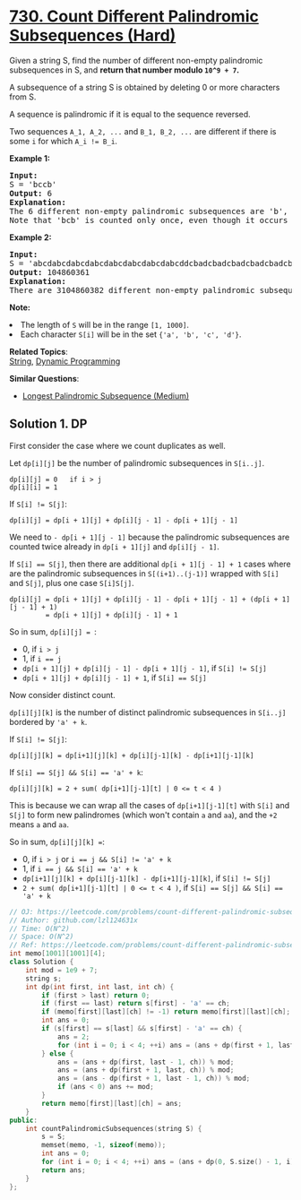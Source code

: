 # [730. Count Different Palindromic Subsequences (Hard)](https://leetcode.com/problems/count-different-palindromic-subsequences/)

<p>
Given a string S, find the number of different non-empty palindromic subsequences in S, and <b>return that number modulo <code>10^9 + 7</code>.</b>
</p><p>
A subsequence of a string S is obtained by deleting 0 or more characters from S.
</p><p>
A sequence is palindromic if it is equal to the sequence reversed.
</p><p>
Two sequences <code>A_1, A_2, ...</code> and <code>B_1, B_2, ...</code> are different if there is some <code>i</code> for which <code>A_i != B_i</code>.
</p>

<p><b>Example 1:</b><br>
</p><pre><b>Input:</b> 
S = 'bccb'
<b>Output:</b> 6
<b>Explanation:</b> 
The 6 different non-empty palindromic subsequences are 'b', 'c', 'bb', 'cc', 'bcb', 'bccb'.
Note that 'bcb' is counted only once, even though it occurs twice.
</pre>
<p></p>

<p><b>Example 2:</b><br>
</p><pre><b>Input:</b> 
S = 'abcdabcdabcdabcdabcdabcdabcdabcddcbadcbadcbadcbadcbadcbadcbadcba'
<b>Output:</b> 104860361
<b>Explanation:</b> 
There are 3104860382 different non-empty palindromic subsequences, which is 104860361 modulo 10^9 + 7.
</pre>
<p></p>

<p><b>Note:</b>
</p><li>The length of <code>S</code> will be in the range <code>[1, 1000]</code>.</li>
<li>Each character <code>S[i]</code> will be in the set <code>{'a', 'b', 'c', 'd'}</code>.</li>
<p></p>

**Related Topics**:  
[String](https://leetcode.com/tag/string/), [Dynamic Programming](https://leetcode.com/tag/dynamic-programming/)

**Similar Questions**:
* [Longest Palindromic Subsequence (Medium)](https://leetcode.com/problems/longest-palindromic-subsequence/)

## Solution 1. DP

First consider the case where we count duplicates as well.

Let `dp[i][j]` be the number of palindromic subsequences in `S[i..j]`.

```
dp[i][j] = 0   if i > j
dp[i][i] = 1
```

If `S[i] != S[j]`:

```
dp[i][j] = dp[i + 1][j] + dp[i][j - 1] - dp[i + 1][j - 1]
```
We need to `- dp[i + 1][j - 1]` because the palindromic subsequences are counted twice already in `dp[i + 1][j]` and `dp[i][j - 1]`.

If `S[i] == S[j]`, then there are additional `dp[i + 1][j - 1] + 1` cases where are the palindromic subsequences in `S[(i+1)..(j-1)]` wrapped with `S[i]` and `S[j]`, plus one case `S[i]S[j]`.

```
dp[i][j] = dp[i + 1][j] + dp[i][j - 1] - dp[i + 1][j - 1] + (dp[i + 1][j - 1] + 1)
         = dp[i + 1][j] + dp[i][j - 1] + 1
```

So in sum, `dp[i][j] = `:
* 0, if `i > j`
* 1, if `i == j`
* `dp[i + 1][j] + dp[i][j - 1] - dp[i + 1][j - 1]`, if `S[i] != S[j]`
* `dp[i + 1][j] + dp[i][j - 1] + 1`, if `S[i] == S[j]`

Now consider distinct count.

`dp[i][j][k]` is the number of distinct palindromic subsequences in `S[i..j]` bordered by `'a' + k`.

If `S[i] != S[j]`:
```
dp[i][j][k] = dp[i+1][j][k] + dp[i][j-1][k] - dp[i+1][j-1][k]
```

If `S[i] == S[j] && S[i] == 'a' + k`:
```
dp[i][j][k] = 2 + sum( dp[i+1][j-1][t] | 0 <= t < 4 )
```

This is because we can wrap all the cases of `dp[i+1][j-1][t]` with `S[i]` and `S[j]` to form new palindromes (which won't contain `a` and `aa`), and the `+2` means `a` and `aa`.

So in sum, `dp[i][j][k] =`:
* 0, if `i > j` or `i == j && S[i] != 'a' + k`
* 1, if `i == j && S[i] == 'a' + k`
* `dp[i+1][j][k] + dp[i][j-1][k] - dp[i+1][j-1][k]`, if `S[i] != S[j]`
* `2 + sum( dp[i+1][j-1][t] | 0 <= t < 4 )`, if `S[i] == S[j] && S[i] == 'a' + k`

```cpp
// OJ: https://leetcode.com/problems/count-different-palindromic-subsequences/
// Author: github.com/lzl124631x
// Time: O(N^2)
// Space: O(N^2)
// Ref: https://leetcode.com/problems/count-different-palindromic-subsequences/discuss/272297/DP-C%2B%2B-Clear-solution-explained
int memo[1001][1001][4];
class Solution {
    int mod = 1e9 + 7;
    string s;
    int dp(int first, int last, int ch) {
        if (first > last) return 0;
        if (first == last) return s[first] - 'a' == ch;
        if (memo[first][last][ch] != -1) return memo[first][last][ch];
        int ans = 0;
        if (s[first] == s[last] && s[first] - 'a' == ch) {
            ans = 2;
            for (int i = 0; i < 4; ++i) ans = (ans + dp(first + 1, last - 1, i)) % mod;
        } else {
            ans = (ans + dp(first, last - 1, ch)) % mod;
            ans = (ans + dp(first + 1, last, ch)) % mod;
            ans = (ans - dp(first + 1, last - 1, ch)) % mod;
            if (ans < 0) ans += mod;
        }
        return memo[first][last][ch] = ans;
    }
public:
    int countPalindromicSubsequences(string S) {
        s = S;
        memset(memo, -1, sizeof(memo));
        int ans = 0;
        for (int i = 0; i < 4; ++i) ans = (ans + dp(0, S.size() - 1, i)) % mod;
        return ans;
    }
};
```